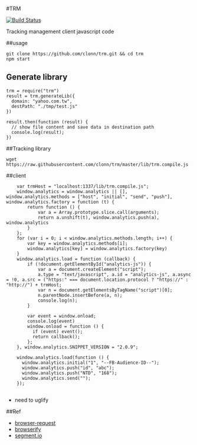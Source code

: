 #TRM

[![Build Status](https://travis-ci.org/clonn/trm.svg?branch=master)](https://travis-ci.org/clonn/trm)

Tracking management client javascript code

##usage

    git clone https://github.com/clonn/trm.git && cd trm
    npm start

## Generate library

    trm = require("trm")
    result = trm.generateLib({
      domain: "yahoo.com.tw",
      destPath: "./tmp/test.js"
    })

    result.then(function (result) {
      // show file content and save data in destination path
      console.log(result);
    })

##Tracking library

    wget https://raw.githubusercontent.com/clonn/trm/master/lib/trm.compile.js

##client

````
    var trmHost = "localhost:1337/lib/trm.compile.js";
    window.analytics = window.analytics || [], window.analytics.methods = ["host", "initial", "send", "push"], window.analytics.factory = function (t) {
        return function () {
            var a = Array.prototype.slice.call(arguments);
            return a.unshift(t), window.analytics.push(a), window.analytics
        }
    };
    for (var i = 0; i < window.analytics.methods.length; i++) {
        var key = window.analytics.methods[i];
        window.analytics[key] = window.analytics.factory(key)
    }
    window.analytics.load = function (callback) {
        if (!document.getElementById("analytics-js")) {
            var a = document.createElement("script");
            a.type = "text/javascript", a.id = "analytics-js", a.async = !0, a.src = ("https:" === document.location.protocol ? "https://" : "http://") + trmHost;
            var n = document.getElementsByTagName("script")[0];
            n.parentNode.insertBefore(a, n);
            console.log(n);
        }

        var event = window.onload;
        console.log(event)
        window.onload = function () {
          if (event) event();
          return callback();
        };
    }, window.analytics.SNIPPET_VERSION = "2.0.9";

    window.analytics.load(function () {
      window.analytics.initial("1", "--FB-Audience-ID--");
      window.analytics.push("id", "abc");
      window.analytics.push("NTD", "168");
      window.analytics.send("");
    });
````

##

 * need to uglify

##Ref

 * [browser-request](https://github.com/iriscouch/browser-request)
 * [browserify](http://browserify.org/)
 * [segment.io](https://github.com/segmentio/analytics.js)
